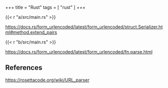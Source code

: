+++
title = "Rust"
tags = [ "rust" ]
+++

{{< r "a/src/main.rs" >}}

<https://docs.rs/form_urlencoded/latest/form_urlencoded/struct.Serializer.html#method.extend_pairs>

{{< r "b/src/main.rs" >}}

<https://docs.rs/form_urlencoded/latest/form_urlencoded/fn.parse.html>

## References

<https://rosettacode.org/wiki/URL_parser>
